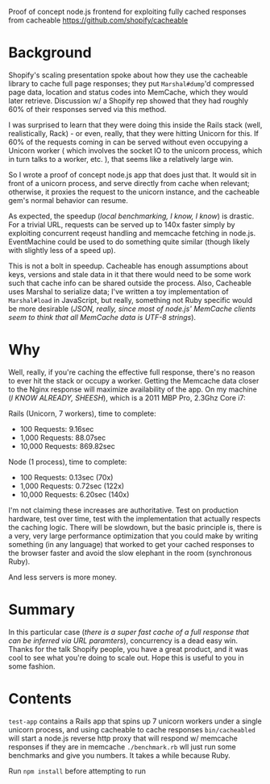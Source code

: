 Proof of concept node.js frontend for exploiting fully cached responses from cacheable <https://github.com/shopify/cacheable>

# Background

Shopify's scaling presentation spoke about how they use the cacheable library to cache full page responses; they put `Marshal#dump`'d compressed page data, location and status codes into MemCache, which they would later retrieve.   Discussion w/ a Shopify rep showed that they had roughly 60% of their responses served via this method.

I was surprised to learn that they were doing this inside the Rails stack (well, realistically, Rack) - or even, really, that they were hitting Unicorn for this.  If 60% of the requests coming in can be served without even occupying a Unicorn worker ( which involves the socket IO to the unicorn process, which in turn talks to a worker, etc. ), that seems like a relatively large win.

So I wrote a proof of concept node.js app that does just that. It would sit in front of a unicorn process, and serve directly from cache when relevant; otherwise, it proxies the request to the unicorn instance, and the cacheable gem's normal behavior can resume.

As expected, the speedup (_local benchmarking, I know, I know_) is drastic.  For a trivial URL, requests can be served up to 140x faster simply by exploiting concurrent reqeust handling and memcache fetching in node.js.  EventMachine could be used to do something quite similar (though likely with slightly less of a speed up).

This is not a bolt in speedup.  Cacheable has enough assumptions about keys, versions and stale data in it that there would need to be some work such that cache info can be shared outside the process. Also, Cacheable uses Marshal to serialize data; I've written a toy implementation of `Marshal#load` in JavaScript, but really, something not Ruby specific would be more desirable (_JSON, really, since most of node.js' MemCache clients seem to think that all MemCache data is UTF-8 strings_).

# Why

Well, really, if you're caching the effective full response, there's no reason to ever hit the stack or occupy a worker.  Getting the Memcache data closer to the Nginx response will maximize availability of the app. On my machine (_I KNOW ALREADY, SHEESH_), which is a 2011 MBP Pro, 2.3Ghz Core i7:

Rails (Unicorn, 7 workers), time to complete:

 * 100 Requests: 9.16sec
 * 1,000 Requests: 88.07sec
 * 10,000 Requests: 869.82sec

Node (1 process), time to complete:

 * 100 Requests: 0.13sec (70x)
 * 1,000 Requests: 0.72sec (122x)
 * 10,000 Requests: 6.20sec (140x)

I'm not claiming these increases are authoritative.  Test on production hardware, test over time, test with the implementation that actually respects the caching logic.  There will be slowdown, but the basic principle is, there is a very, very large performance optimization that you could make by writing something (in any language) that worked to get your cached responses to the browser faster and avoid the slow elephant in the room (synchronous Ruby).

And less servers is more money.

# Summary

In this particular case (_there is a super fast cache of a full response that can be inferred via URL paramters_), concurrency is a dead easy win. Thanks for the talk Shopify people, you have a great product, and it was cool to see what you're doing to scale out. Hope this is useful to you in some fashion.

# Contents

`test-app` contains a Rails app that spins up 7 unicorn workers under a single unicorn process, and using cacheable to cache responses
`bin/cacheabled` will start a node.js reverse http proxy that will respond w/ memcache responses if they are in memcache
`./benchmark.rb` wll just run some benchmarks and give you numbers. It takes a while because Ruby.

Run `npm install` before attempting to run



